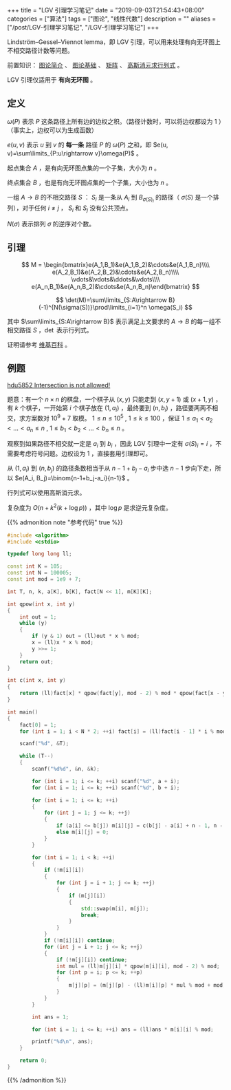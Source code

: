 +++
title = "LGV 引理学习笔记"
date = "2019-09-03T21:54:43+08:00"
categories = ["算法"]
tags = ["图论", "线性代数"]
description = ""
aliases = ["/post/LGV-引理学习笔记", "/LGV-引理学习笔记"]
+++


Lindström–Gessel–Viennot lemma，即 LGV 引理，可以用来处理有向无环图上不相交路径计数等问题。

<!--more-->

前置知识： [图论简介](https://oi-wiki.org/graph) 、 [图论基础](https://oi-wiki.org/graph/basic) 、 [矩阵](https://oi-wiki.org/math/matrix) 、 [高斯消元求行列式](https://oi-wiki.org/math/gauss) 。

LGV 引理仅适用于 **有向无环图** 。

## 定义

 $\omega(P)$ 表示 $P$ 这条路径上所有边的边权之积。（路径计数时，可以将边权都设为 $1$ ）（事实上，边权可以为生成函数）

 $e(u, v)$ 表示 $u$ 到 $v$ 的 **每一条** 路径 $P$ 的 $\omega(P)$ 之和，即 $e(u, v)=\sum\limits_{P:u\rightarrow v}\omega(P)$ 。

起点集合 $A$ ，是有向无环图点集的一个子集，大小为 $n$ 。

终点集合 $B$ ，也是有向无环图点集的一个子集，大小也为 $n$ 。

一组 $A\rightarrow B$ 的不相交路径 $S$ ： $S_i$ 是一条从 $A_i$ 到 $B_{\sigma(S)_i}$ 的路径（ $\sigma(S)$ 是一个排列），对于任何 $i\ne j$ ， $S_i$ 和 $S_j$ 没有公共顶点。

 $N(\sigma)$ 表示排列 $\sigma$ 的逆序对个数。

## 引理

$$
M = \begin{bmatrix}e(A_1,B_1)&e(A_1,B_2)&\cdots&e(A_1,B_n)\\\\
e(A_2,B_1)&e(A_2,B_2)&\cdots&e(A_2,B_n)\\\\
\vdots&\vdots&\ddots&\vdots\\\\
e(A_n,B_1)&e(A_n,B_2)&\cdots&e(A_n,B_n)\end{bmatrix}
$$

$$
\det(M)=\sum\limits_{S:A\rightarrow B}(-1)^{N(\sigma(S))}\prod\limits_{i=1}^n \omega(S_i)
$$

其中 $\sum\limits_{S:A\rightarrow B}$ 表示满足上文要求的 $A\rightarrow B$ 的每一组不相交路径 $S$ ，$\det$ 表示行列式。

证明请参考 [维基百科](https://en.wikipedia.org/wiki/Lindström–Gessel–Viennot_lemma) 。

## 例题

 [hdu5852 Intersection is not allowed!](http://acm.hdu.edu.cn/showproblem.php?pid=5852) 

题意：有一个 $n\times n$ 的棋盘，一个棋子从 $(x, y)$ 只能走到 $(x, y+1)$ 或 $(x + 1, y)$ ，有 $k$ 个棋子，一开始第 $i$ 个棋子放在 $(1, a_i)$ ，最终要到 $(n, b_i)$ ，路径要两两不相交，求方案数对 $10^9+7$ 取模。 $1\le n\le 10^5$ , $1\le k\le 100$ ，保证 $1\le a_1<a_2<\dots<a_n\le n$ , $1\le b_1<b_2<\dots<b_n\le n$ 。

观察到如果路径不相交就一定是 $a_i$ 到 $b_i$ ，因此 LGV 引理中一定有 $\sigma(S)_i=i$ ，不需要考虑符号问题。边权设为 $1$ ，直接套用引理即可。

从 $(1, a_i)$ 到 $(n, b_j)$ 的路径条数相当于从 $n-1+b_j-a_i$ 步中选 $n-1$ 步向下走，所以 $e(A_i, B_j)=\binom{n-1+b_j-a_i}{n-1}$ 。

行列式可以使用高斯消元求。

复杂度为 $O(n+k^2(k + \log p))$ ，其中 $\log p$ 是求逆元复杂度。

{{% admonition note "参考代码" true %}}

```cpp
#include <algorithm>
#include <cstdio>

typedef long long ll;

const int K = 105;
const int N = 100005;
const int mod = 1e9 + 7;

int T, n, k, a[K], b[K], fact[N << 1], m[K][K];

int qpow(int x, int y)
{
    int out = 1;
    while (y)
    {
        if (y & 1) out = (ll)out * x % mod;
        x = (ll)x * x % mod;
        y >>= 1;
    }
    return out;
}

int c(int x, int y)
{
    return (ll)fact[x] * qpow(fact[y], mod - 2) % mod * qpow(fact[x - y], mod - 2) % mod;
}

int main()
{
    fact[0] = 1;
    for (int i = 1; i < N * 2; ++i) fact[i] = (ll)fact[i - 1] * i % mod;

    scanf("%d", &T);

    while (T--)
    {
        scanf("%d%d", &n, &k);

        for (int i = 1; i <= k; ++i) scanf("%d", a + i);
        for (int i = 1; i <= k; ++i) scanf("%d", b + i);

        for (int i = 1; i <= k; ++i)
        {
            for (int j = 1; j <= k; ++j)
            {
                if (a[i] <= b[j]) m[i][j] = c(b[j] - a[i] + n - 1, n - 1);
                else m[i][j] = 0;
            }
        }

        for (int i = 1; i < k; ++i)
        {
            if (!m[i][i])
            {
                for (int j = i + 1; j <= k; ++j)
                {
                    if (m[j][i])
                    {
                        std::swap(m[i], m[j]);
                        break;
                    }
                }
            }
            if (!m[i][i]) continue;
            for (int j = i + 1; j <= k; ++j)
            {
                if (!m[j][i]) continue;
                int mul = (ll)m[j][i] * qpow(m[i][i], mod - 2) % mod;
                for (int p = i; p <= k; ++p)
                {
                    m[j][p] = (m[j][p] - (ll)m[i][p] * mul % mod + mod) % mod;
                }
            }
        }

        int ans = 1;

        for (int i = 1; i <= k; ++i) ans = (ll)ans * m[i][i] % mod;

        printf("%d\n", ans);
    }

    return 0;
}
```

{{% /admonition %}}